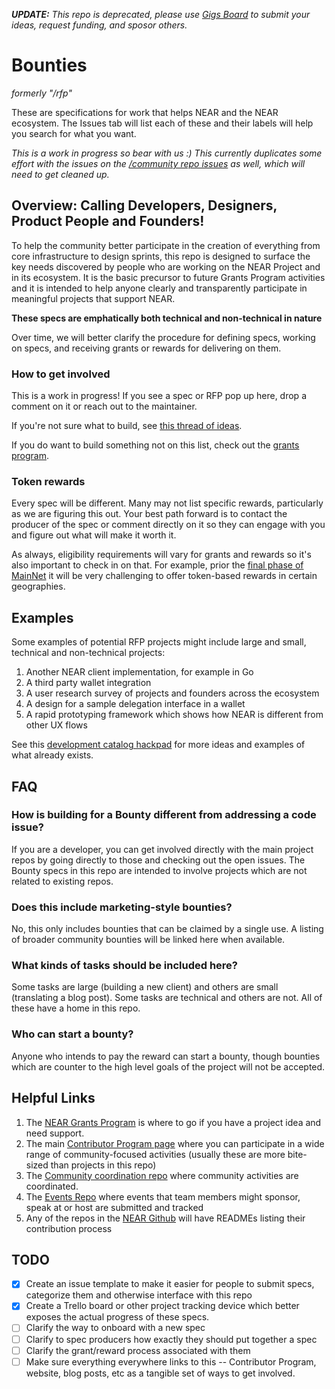 ***UPDATE:** This repo is deprecated, please use [Gigs Board](https://devgovgigs.near.social) to submit your ideas, request funding, and sposor others.*

# Bounties
*formerly "/rfp"*

These are specifications for work that helps NEAR and the NEAR ecosystem.  The Issues tab will list each of these and their labels will help you search for what you want. 

*This is a work in progress so bear with us :)*
*This currently duplicates some effort with the issues on the [/community repo issues](https://github.com/near/community/issues) as well, which will need to get cleaned up.*

## Overview: Calling Developers, Designers, Product People and Founders!

To help the community better participate in the creation of everything from core infrastructure to design sprints, this repo is designed to surface the key needs discovered by people who are working on the NEAR Project and in its ecosystem.  It is the basic precursor to future Grants Program activities and it is intended to help anyone clearly and transparently participate in meaningful projects that support NEAR.


**These specs are emphatically both technical and non-technical in nature**

Over time, we will better clarify the procedure for defining specs, working on specs, and receiving grants or rewards for delivering on them.


### How to get involved

This is a work in progress!  If you see a spec or RFP pop up here, drop a comment on it or reach out to the maintainer.

If you're not sure what to build, see [this thread of ideas](https://gov.near.org/t/tools-missing-in-the-ecosystem/75/16).

If you do want to build something not on this list, check out the [grants program](https://www.near.org/grants).


### Token rewards

Every spec will be different. Many may not list specific rewards, particularly as we are figuring this out.  Your best path forward is to contact the producer of the spec or comment directly on it so they can engage with you and figure out what will make it worth it.

As always, eligibility requirements will vary for grants and rewards so it's also important to check in on that.  For example, prior the [final phase of MainNet](https://near.org/blog/near-mainnet-genesis/) it will be very challenging to offer token-based rewards in certain geographies.


## Examples

Some examples of potential RFP projects might include large and small, technical and non-technical projects:

1. Another NEAR client implementation, for example in Go
2. A third party wallet integration
3. A user research survey of projects and founders across the ecosystem
4. A design for a sample delegation interface in a wallet
4. A rapid prototyping framework which shows how NEAR is different from other UX flows

See this [development catalog hackpad](https://hackmd.io/@vvNs0QmHR-uhQ4-90rbhlw/BkByX1kbu) for more ideas and examples of what already exists.


## FAQ
### How is building for a Bounty different from addressing a code issue?

If you are a developer, you can get involved directly with the main project repos by going directly to those and checking out the open issues.  The Bounty specs in this repo are intended to involve projects which are not related to existing repos.

### Does this include marketing-style bounties?

No, this only includes bounties that can be claimed by a single use. A listing of broader community bounties will be linked here when available.


### What kinds of tasks should be included here?

Some tasks are large (building a new client) and others are small (translating a blog post).
Some tasks are technical and others are not.
All of these have a home in this repo.


### Who can start a bounty?

Anyone who intends to pay the reward can start a bounty, though bounties which are counter to the high level goals of the project will not be accepted.


## Helpful Links

1. The [NEAR Grants Program](https://gov.near.org/t/tools-missing-in-the-ecosystem/75/16) is where to go if you have a project idea and need support.
2. The main [Contributor Program page](https://near.org/contributor) where you can participate in a wide range of community-focused activities (usually these are more bite-sized than projects in this repo)
2. The [Community coordination repo](https://github.com/near/community) where community activities are coordinated.
3. The [Events Repo](https://github.com/nearprotocol/near-events) where events that team members might sponsor, speak at or host are submitted and tracked
3. Any of the repos in the [NEAR Github](https://github.com/near) will have READMEs listing their contribution process


## TODO

* [x]  Create an issue template to make it easier for people to submit specs, categorize them and otherwise interface with this repo
* [x] Create a Trello board or other project tracking device which better exposes the actual progress of these specs.
* [ ] Clarify the way to onboard with a new spec 
* [ ] Clarify to spec producers how exactly they should put together a spec
* [ ] Clarify the grant/reward process associated with them
* [ ] Make sure everything everywhere links to this -- Contributor Program, website, blog posts, etc as a tangible set of ways to get involved.
